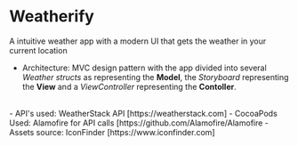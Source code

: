 # Weatherify
A intuitive weather app with a modern UI that gets the weather in your current location

- Architecture: MVC design pattern with the app divided into several _Weather structs_ as representing the **Model**, the _Storyboard_ representing the **View** and a _ViewController_ representing the **Contoller**. <br />
<br />
- API's used: WeatherStack API [https://weatherstack.com]
- CocoaPods Used: Alamofire for API calls [https://github.com/Alamofire/Alamofire
- Assets source: IconFinder [https://www.iconfinder.com]
